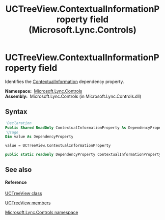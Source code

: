 ﻿---
title: UCTreeView.ContextualInformationProperty field (Microsoft.Lync.Controls)
TOCTitle: ContextualInformationProperty field
ms:assetid: F:Microsoft.Lync.Controls.UCTreeView.ContextualInformationProperty_DI_3_UC_OCS14MrefLyncWPF
ms:mtpsurl: https://msdn.microsoft.com/en-us/library/microsoft.lync.controls.uctreeview.contextualinformationproperty_di_3_uc_ocs14mreflyncwpf(v=office.15)
ms:contentKeyID: 48592846
ms.date: 07/28/2014
mtps_version: v=office.15
f1_keywords:
- Microsoft.Lync.Controls.UCTreeView.ContextualInformationProperty
dev_langs:
- CSharp
- JScript
- VB
- other
---

# UCTreeView.ContextualInformationProperty field

Identifies the [ContextualInformation](uctreeview-contextualinformation-property-microsoft-lync-controls_1.md) dependency property.

**Namespace:**  [Microsoft.Lync.Controls](microsoft-lync-controls-namespace_1.md)  
**Assembly:**  Microsoft.Lync.Controls (in Microsoft.Lync.Controls.dll)

## Syntax

``` vb
'Declaration
Public Shared ReadOnly ContextualInformationProperty As DependencyProperty
'Usage
Dim value As DependencyProperty

value = UCTreeView.ContextualInformationProperty
```

``` csharp
public static readonly DependencyProperty ContextualInformationProperty
```

## See also

#### Reference

[UCTreeView class](uctreeview-class-microsoft-lync-controls_1.md)

[UCTreeView members](uctreeview-members-microsoft-lync-controls_1.md)

[Microsoft.Lync.Controls namespace](microsoft-lync-controls-namespace_1.md)

